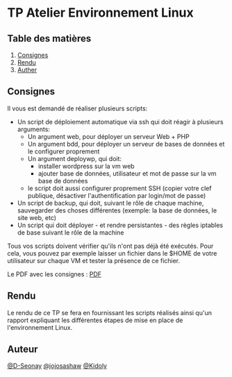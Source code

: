 # TP Atelier Environnement Linux

## Table des matières
1. [Consignes](#consignes)
2. [Rendu](#rendu)
3. [Auther](#auteur)

## Consignes
Il vous est demandé de réaliser plusieurs scripts:
- Un script de déploiement automatique via ssh qui doit réagir à plusieurs arguments:
    - Un argument web, pour déployer un serveur Web + PHP
    - Un argument bdd, pour déployer un serveur de bases de données et le configurer proprement
    - Un argument deploywp, qui doit:
        - installer wordpress sur la vm web
        - ajouter base de données, utilisateur et mot de passe sur la vm base de données
    - le script doit aussi configurer proprement SSH (copier votre clef publique, désactiver l'authentification par login/mot de passe)
- Un script de backup, qui doit, suivant le rôle de chaque machine, sauvegarder des choses différentes (exemple: la base de données, le site web, etc)
- Un script qui doit déployer - et rendre persistantes - des règles iptables de base suivant le rôle de la machine

Tous vos scripts doivent vérifier qu'ils n'ont pas déjà été exécutés. Pour cela, vous pouvez par exemple laisser un fichier dans le $HOME de votre utilisateur sur chaque VM et tester la présence de ce fichier.

Le PDF avec les consignes : [PDF](EPSISN2TPAtelierEnvironnementLinux.pdf)

## Rendu
Le rendu de ce TP se fera en fournissant les scripts réalisés ainsi qu'un rapport expliquant les différentes étapes de mise en place de l'environnement Linux.



## Auteur
[@D-Seonay](https://github.com/D-Seonay) [@jojosashaw](https://github.com/jojosashaw) [@Kidoly](https://github.com/Kidoly)
